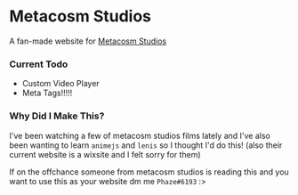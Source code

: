 # Metacosm Studios

A fan-made website for [Metacosm Studios](https://www.youtube.com/@MetacosmStudios)

### Current Todo

- Custom Video Player
- Meta Tags!!!!!

### Why Did I Make This?

I've been watching a few of metacosm studios films lately and I've also been wanting to learn `animejs` and `lenis` so I thought I'd do this! (also their current website is a wixsite and I felt sorry for them)

If on the offchance someone from metacosm studios is reading this and you want to use this as your website dm me `Phaze#6193` :>
